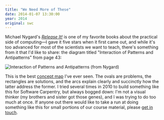 ```yaml
---
title: "We Need More of These"
date: 2014-01-07 13:30:00
year: 2014
original: swc
---
```

<p>
  Michael Nygard's <a href="http://www.amazon.com/Release-It-Production-Ready-Pragmatic-Programmers/dp/0978739213/"><cite>Release It!</cite></a>
  is one of my favorite books about the practical side of computing&mdash;I gave it five stars when it first came out,
  and while it's too advanced for most of the scientists we want to teach,
  there's something from it that I'd like to share:
  the diagram titled "Interaction of Patterns and Antipatterns" from page 43:
</p>
<p>
  <img src="{{site.github.url}}/files/2014/01/release-it-pg-43.png" alt="Interaction of Patterns and Antipatterns (from Nygard)" />
</p>
<p>
  This is the best <a href="http://en.wikipedia.org/wiki/Concept_map">concept map</a> I've ever seen.
  The ovals are problems,
  the rectangles are solutions,
  and the arcs explain clearly and succinctly how the latter address the former.
  I tried several times in 2010 to build something like this for Software Carpentry,
  but always bogged down:
  I'm not a visual thinker (my brothers and sister got those genes),
  and I was trying to do too much at once.
  If anyone out there would like to take a run at doing something like this for small portions of our course material,
  please <a href="mailto:gvwilson@software-carpentry.org">get in touch</a>.
</p>
